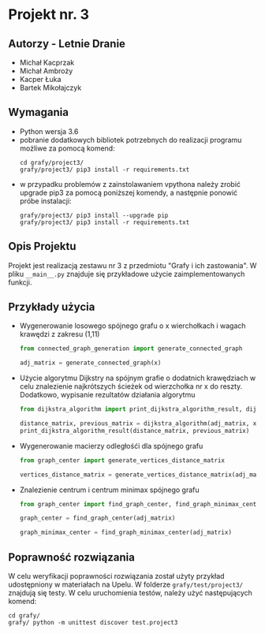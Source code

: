 # Projekt nr. 3

## Autorzy - Letnie Dranie
- Michał Kacprzak
- Michał Ambroży
- Kacper Łuka
- Bartek Mikołajczyk

## Wymagania
- Python wersja 3.6
- pobranie dodatkowych bibliotek potrzebnych do realizacji programu możliwe
  za pomocą komend:
    ```commandline
    cd grafy/project3/
    grafy/project3/ pip3 install -r requirements.txt
    ```
- w przypadku problemów z zainstolawaniem vpythona należy zrobić upgrade pip3 za pomocą poniższej komendy,
  a następnie ponowić próbe instalacji:
    ```commandline
    grafy/project3/ pip3 install --upgrade pip
    grafy/project3/ pip3 install -r requirements.txt
    ```
## Opis Projektu
Projekt jest realizacją zestawu nr 3 z przedmiotu "Grafy i ich zastowania". 
W pliku `__main__.py` znajduje się przykładowe użycie zaimplementowanych funkcji. 


## Przykłady użycia
  * Wygenerowanie losowego spójnego grafu o x wierchołkach i wagach krawędzi z zakresu (1,11)
    ```python
    from connected_graph_generation import generate_connected_graph
    
    adj_matrix = generate_connected_graph(x)
    ```
  * Użycie algorytmu Dijkstry na spójnym grafie o dodatnich krawędziach w celu znalezienie najkrótszych ścieżek 
    od wierzchołka nr x do reszty. Dodatkowo, wypisanie rezultatów działania algorytmu
    ```python
    from dijkstra_algorithm import print_dijkstra_algorithm_result, dijkstra_algorithm
    
    distance_matrix, previous_matrix = dijkstra_algorithm(adj_matrix, x)
    print_dijkstra_algorithm_result(distance_matrix, previous_matrix)
    ```
    
  * Wygenerowanie macierzy odległośći dla spójnego grafu 
    ```python
    from graph_center import generate_vertices_distance_matrix
    
    vertices_distance_matrix = generate_vertices_distance_matrix(adj_matrix)
    ```
    
  * Znalezienie centrum i centrum minimax spójnego grafu 
    ```python
    from graph_center import find_graph_center, find_graph_minimax_center
    
    graph_center = find_graph_center(adj_matrix)

    graph_minimax_center = find_graph_minimax_center(adj_matrix)
    ```

    
## Poprawność rozwiązania
W celu weryfikacji poprawności rozwiązania został użyty przykład udostępniony w materiałach na Upelu. 
W folderze `grafy/test/project3/` znajdują się testy.
W celu uruchomienia testów, należy użyć następujących komend:
  ```commandline
  cd grafy/
  grafy/ python -m unittest discover test.project3
  ```
    
    